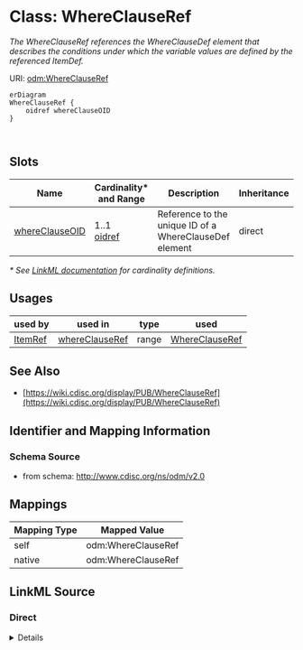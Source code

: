 # Class: WhereClauseRef

_The WhereClauseRef references the WhereClauseDef element that describes the conditions under which the variable values are defined by the referenced ItemDef._




URI: [odm:WhereClauseRef](http://www.cdisc.org/ns/odm/v2.0/WhereClauseRef)


```mermaid
erDiagram
WhereClauseRef {
    oidref whereClauseOID  
}



```



<!-- no inheritance hierarchy -->


## Slots

| Name | Cardinality* and Range | Description | Inheritance |
| ---  | --- | --- | --- |
| [whereClauseOID](whereClauseOID.md) | 1..1 <br/> [oidref](oidref.md) | Reference to the unique ID of a WhereClauseDef element | direct |

_* See [LinkML documentation](https://linkml.io/linkml/schemas/slots.html#slot-cardinality) for cardinality definitions._




## Usages

| used by | used in | type | used |
| ---  | --- | --- | --- |
| [ItemRef](ItemRef.md) | [whereClauseRef](whereClauseRef.md) | range | [WhereClauseRef](WhereClauseRef.md) |






## See Also

* [https://wiki.cdisc.org/display/PUB/WhereClauseRef](https://wiki.cdisc.org/display/PUB/WhereClauseRef)

## Identifier and Mapping Information







### Schema Source


* from schema: http://www.cdisc.org/ns/odm/v2.0





## Mappings

| Mapping Type | Mapped Value |
| ---  | ---  |
| self | odm:WhereClauseRef |
| native | odm:WhereClauseRef |





## LinkML Source

<!-- TODO: investigate https://stackoverflow.com/questions/37606292/how-to-create-tabbed-code-blocks-in-mkdocs-or-sphinx -->

### Direct

<details>
```yaml
name: WhereClauseRef
description: The WhereClauseRef references the WhereClauseDef element that describes
  the conditions under which the variable values are defined by the referenced ItemDef.
from_schema: http://www.cdisc.org/ns/odm/v2.0
see_also:
- https://wiki.cdisc.org/display/PUB/WhereClauseRef
rank: 1000
slots:
- whereClauseOID
slot_usage:
  whereClauseOID:
    name: whereClauseOID
    description: Reference to the unique ID of a WhereClauseDef element
    comments:
    - 'Required

      range: oidref'
    domain_of:
    - WhereClauseRef
    range: oidref
    required: true
class_uri: odm:WhereClauseRef

```
</details>

### Induced

<details>
```yaml
name: WhereClauseRef
description: The WhereClauseRef references the WhereClauseDef element that describes
  the conditions under which the variable values are defined by the referenced ItemDef.
from_schema: http://www.cdisc.org/ns/odm/v2.0
see_also:
- https://wiki.cdisc.org/display/PUB/WhereClauseRef
rank: 1000
slot_usage:
  whereClauseOID:
    name: whereClauseOID
    description: Reference to the unique ID of a WhereClauseDef element
    comments:
    - 'Required

      range: oidref'
    domain_of:
    - WhereClauseRef
    range: oidref
    required: true
attributes:
  whereClauseOID:
    name: whereClauseOID
    description: Reference to the unique ID of a WhereClauseDef element
    comments:
    - 'Required

      range: oidref'
    from_schema: http://www.cdisc.org/ns/odm/v2.0
    rank: 1000
    alias: whereClauseOID
    owner: WhereClauseRef
    domain_of:
    - WhereClauseRef
    range: oidref
    required: true
class_uri: odm:WhereClauseRef

```
</details>
